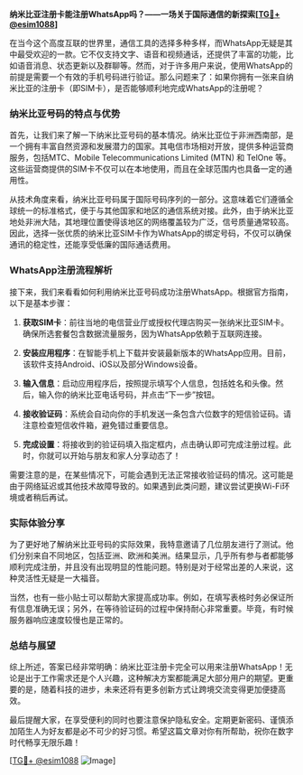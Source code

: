 **纳米比亚注册卡能注册WhatsApp吗？——一场关于国际通信的新探索[[TG💪+ @esim1088](https://t.me/s/esim1088)]**

在当今这个高度互联的世界里，通信工具的选择多种多样，而WhatsApp无疑是其中最受欢迎的一款。它不仅支持文字、语音和视频通话，还提供了丰富的功能，比如语音消息、状态更新以及群聊等。然而，对于许多用户来说，使用WhatsApp的前提是需要一个有效的手机号码进行验证。那么问题来了：如果你拥有一张来自纳米比亚的注册卡（即SIM卡），是否能够顺利地完成WhatsApp的注册呢？

### 纳米比亚号码的特点与优势

首先，让我们来了解一下纳米比亚号码的基本情况。纳米比亚位于非洲西南部，是一个拥有丰富自然资源和发展潜力的国家。其电信市场相对开放，提供多种运营商服务，包括MTC、Mobile Telecommunications Limited (MTN) 和 TelOne 等。这些运营商提供的SIM卡不仅可以在本地使用，而且在全球范围内也具备一定的通用性。

从技术角度来看，纳米比亚号码属于国际号码序列的一部分。这意味着它们遵循全球统一的标准格式，便于与其他国家和地区的通信系统对接。此外，由于纳米比亚地处非洲大陆，其地理位置使得该地区的网络覆盖较为广泛，信号质量通常较高。因此，选择一张优质的纳米比亚SIM卡作为WhatsApp的绑定号码，不仅可以确保通讯的稳定性，还能享受低廉的国际通话费用。

### WhatsApp注册流程解析

接下来，我们来看看如何利用纳米比亚号码成功注册WhatsApp。根据官方指南，以下是基本步骤：

1. **获取SIM卡**：前往当地的电信营业厅或授权代理店购买一张纳米比亚SIM卡。确保所选套餐包含数据流量服务，因为WhatsApp依赖于互联网连接。
   
2. **安装应用程序**：在智能手机上下载并安装最新版本的WhatsApp应用。目前，该软件支持Android、iOS以及部分Windows设备。

3. **输入信息**：启动应用程序后，按照提示填写个人信息，包括姓名和头像。然后，输入你的纳米比亚电话号码，并点击“下一步”按钮。

4. **接收验证码**：系统会自动向你的手机发送一条包含六位数字的短信验证码。请注意检查短信收件箱，避免错过重要信息。

5. **完成设置**：将接收到的验证码填入指定框内，点击确认即可完成注册过程。此时，你就可以开始与朋友和家人分享动态了！

需要注意的是，在某些情况下，可能会遇到无法正常接收验证码的情况。这可能是由于网络延迟或其他技术故障导致的。如果遇到此类问题，建议尝试更换Wi-Fi环境或者稍后再试。

### 实际体验分享

为了更好地了解纳米比亚号码的实际效果，我特意邀请了几位朋友进行了测试。他们分别来自不同地区，包括亚洲、欧洲和美洲。结果显示，几乎所有参与者都能够顺利完成注册，并且没有出现明显的性能问题。特别是对于经常出差的人来说，这种灵活性无疑是一大福音。

当然，也有一些小贴士可以帮助大家提高成功率。例如，在填写表格时务必保证所有信息准确无误；另外，在等待验证码的过程中保持耐心非常重要。毕竟，有时候服务器响应速度较慢也是正常的。

### 总结与展望

综上所述，答案已经非常明确：纳米比亚注册卡完全可以用来注册WhatsApp！无论是出于工作需求还是个人兴趣，这种解决方案都能满足大部分用户的期望。更重要的是，随着科技的进步，未来还将有更多创新方式让跨境交流变得更加便捷高效。

最后提醒大家，在享受便利的同时也要注意保护隐私安全。定期更新密码、谨慎添加陌生人为好友都是必不可少的好习惯。希望这篇文章对你有所帮助，祝你在数字时代畅享无限乐趣！

[[TG💪+ @esim1088](https://t.me/s/esim1088) ![Image](https://i.postimg.cc/4NQfJmqS/Snipaste-2025-05-13-00-14-12.png)]